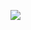 [![](https://github-readme-stats.vercel.app/api?username=HHUUYYLLEE)](https://github.com/anuraghazra/github-readme-stats)

